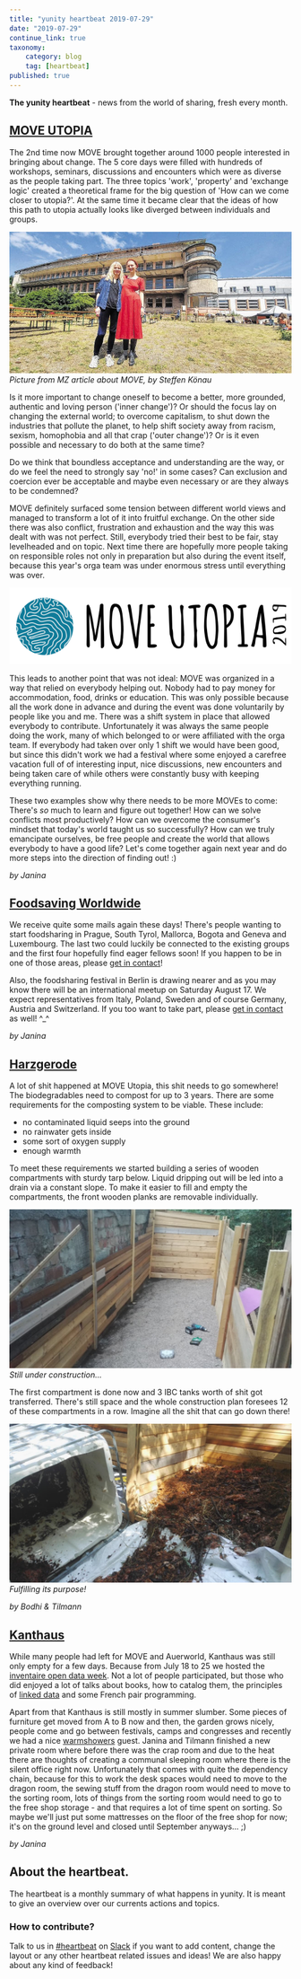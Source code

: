 ```yaml
---
title: "yunity heartbeat 2019-07-29"
date: "2019-07-29"
continue_link: true
taxonomy:
    category: blog
    tag: [heartbeat]
published: true
---
```


**The yunity heartbeat** - news from the world of sharing, fresh every month.

## [MOVE UTOPIA](https://move-utopia.de/)
The 2nd time now MOVE brought together around 1000 people interested in bringing about change. The 5 core days were filled with hundreds of workshops, seminars, discussions and encounters which were as diverse as the people taking part. The three topics 'work', 'property' and 'exchange logic' created a theoretical frame for the big question of 'How can we come closer to utopia?'. At the same time it became clear that the ideas of how this path to utopia actually looks like diverged between individuals and groups.

[![](mzMove.jpg)](https://www.mz-web.de/landkreis-harz/alternative-lebensart-oekos-veranstalten-move-utopia-festival-im-ostharz-32850320)<br>
_Picture from MZ article about MOVE, by Steffen Könau_

Is it more important to change oneself to become a better, more grounded, authentic and loving person ('inner change')? Or should the focus lay on changing the external world; to overcome capitalism, to shut down the industries that pollute the planet, to help shift society away from racism, sexism, homophobia and all that crap ('outer change')? Or is it even possible and necessary to do both at the same time?

Do we think that boundless acceptance and understanding are the way, or do we feel the need to strongly say 'no!' in some cases? Can exclusion and coercion ever be acceptable and maybe even necessary or are they always to be condemned?

MOVE definitely surfaced some tension between different world views and managed to transform a lot of it into fruitful exchange. On the other side there was also conflict, frustration and exhaustion and the way this was dealt with was not perfect. Still, everybody tried their best to be fair, stay levelheaded and on topic. Next time there are hopefully more people taking on responsible roles not only in preparation but also during the event itself, because this year's orga team was under enormous stress until everything was over.

![](../2019-07-01/moveBanner.png)<br>

This leads to another point that was not ideal: MOVE was organized in a way that relied on everybody helping out. Nobody had to pay money for accommodation, food, drinks or education. This was only possible because all the work done in advance and during the event was done voluntarily by people like you and me. There was a shift system in place that allowed everybody to contribute. Unfortunately it was always the same people doing the work, many of which belonged to or were affiliated with the orga team. If everybody had taken over only 1 shift we would have been good, but since this didn't work we had a festival where some enjoyed a carefree vacation full of of interesting input, nice discussions, new encounters and being taken care of while others were constantly busy with keeping everything running. 

These two examples show why there needs to be more MOVEs to come: There's _so_ much to learn and figure out together! How can we solve conflicts most productively? How can we overcome the consumer's mindset that today's world taught us so successfully? How can we truly emancipate ourselves, be free people and create the world that allows everybody to have a good life? Let's come together again next year and do more steps into the direction of finding out! :)

_by Janina_

## [Foodsaving Worldwide](https://foodsaving.world)

We receive quite some mails again these days! There's people wanting to start foodsharing in Prague, South Tyrol, Mallorca, Bogota and Geneva and Luxembourg. The last two could luckily be connected to the existing groups and the first four hopefully find eager fellows soon! If you happen to be in one of those areas, please [get in contact](mailto:heartbeat@foodsaving.world)!

Also, the foodsharing festival in Berlin is drawing nearer and as you may know there will be an international meetup on Saturday August 17. We expect representatives from Italy, Poland, Sweden and of course Germany, Austria and Switzerland. If you too want to take part, please [get in contact](mailto:heartbeat@foodsaving.world) as well! ^\_^

_by Janina_

## [Harzgerode](http://freiefeldlage.de/)
A lot of shit happened at MOVE Utopia, this shit needs to go somewhere! <br>
The biodegradables need to compost for up to 3 years. There are some requirements for the composting system to be viable. These include:
- no contaminated liquid seeps into the ground
- no rainwater gets inside
- some sort of oxygen supply
- enough warmth

To meet these requirements we started building a series of wooden compartments with sturdy tarp below. Liquid dripping out will be led into a drain via a constant slope. To make it easier to fill and empty the compartments, the front wooden planks are removable individually.

![](compartmentsInside.jpg)<br>
_Still under construction..._

The first compartment is done now and 3 IBC tanks worth of shit got transferred. There's still space and the whole construction plan foresees 12 of these compartments in a row. Imagine all the shit that can go down there!

![](shitCompartment.jpg)<br>
_Fulfilling its purpose!_

_by Bodhi & Tilmann_

## [Kanthaus](https://kanthaus.online)
While many people had left for MOVE and Auerworld, Kanthaus was still only empty for a few days. Because from July 18 to 25 we hosted the [inventaire open data week](https://kanthaus.online/en/events/2019-07-18_inventaire-week). Not a lot of people participated, but those who did enjoyed a lot of talks about books, how to catalog them, the principles of [linked data](https://en.wikipedia.org/wiki/Linked_data) and some French pair programming.

Apart from that Kanthaus is still mostly in summer slumber. Some pieces of furniture get moved from A to B now and then, the garden grows nicely, people come and go between festivals, camps and congresses and recently we had a nice [warmshowers](https://www.warmshowers.org/) guest. Janina and Tilmann finished a new private room where before there was the crap room and due to the heat there are thoughts of creating a communal sleeping room where there is the silent office right now. Unfortunately that comes with quite the dependency chain, because for this to work the desk spaces would need to move to the dragon room, the sewing stuff from the dragon room would need to move to the sorting room, lots of things from the sorting room would need to go to the free shop storage - and that requires a lot of time spent on sorting. So maybe we'll just put some mattresses on the floor of the free shop for now; it's on the ground level and closed until September anyways... ;)

_by Janina_

## About the heartbeat.
The heartbeat is a monthly summary of what happens in yunity. It is meant to give an overview over our currents actions and topics.

### How to contribute?
Talk to us in [#heartbeat](https://yunity.slack.com/messages/heartbeat/) on [Slack](https://slackin.yunity.org) if you want to add content, change the layout or any other heartbeat related issues and ideas! We are also happy about any kind of feedback!
